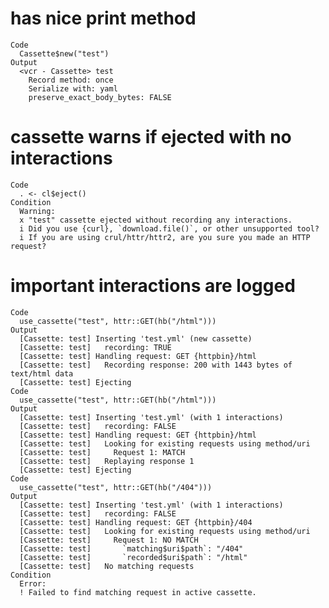 # has nice print method

    Code
      Cassette$new("test")
    Output
      <vcr - Cassette> test
        Record method: once
        Serialize with: yaml
        preserve_exact_body_bytes: FALSE

# cassette warns if ejected with no interactions

    Code
      . <- cl$eject()
    Condition
      Warning:
      x "test" cassette ejected without recording any interactions.
      i Did you use {curl}, `download.file()`, or other unsupported tool?
      i If you are using crul/httr/httr2, are you sure you made an HTTP request?

# important interactions are logged

    Code
      use_cassette("test", httr::GET(hb("/html")))
    Output
      [Cassette: test] Inserting 'test.yml' (new cassette)
      [Cassette: test]   recording: TRUE
      [Cassette: test] Handling request: GET {httpbin}/html
      [Cassette: test]   Recording response: 200 with 1443 bytes of text/html data
      [Cassette: test] Ejecting
    Code
      use_cassette("test", httr::GET(hb("/html")))
    Output
      [Cassette: test] Inserting 'test.yml' (with 1 interactions)
      [Cassette: test]   recording: FALSE
      [Cassette: test] Handling request: GET {httpbin}/html
      [Cassette: test]   Looking for existing requests using method/uri
      [Cassette: test]     Request 1: MATCH
      [Cassette: test]   Replaying response 1
      [Cassette: test] Ejecting
    Code
      use_cassette("test", httr::GET(hb("/404")))
    Output
      [Cassette: test] Inserting 'test.yml' (with 1 interactions)
      [Cassette: test]   recording: FALSE
      [Cassette: test] Handling request: GET {httpbin}/404
      [Cassette: test]   Looking for existing requests using method/uri
      [Cassette: test]     Request 1: NO MATCH
      [Cassette: test]       `matching$uri$path`: "/404"
      [Cassette: test]       `recorded$uri$path`: "/html"
      [Cassette: test]   No matching requests
    Condition
      Error:
      ! Failed to find matching request in active cassette.
